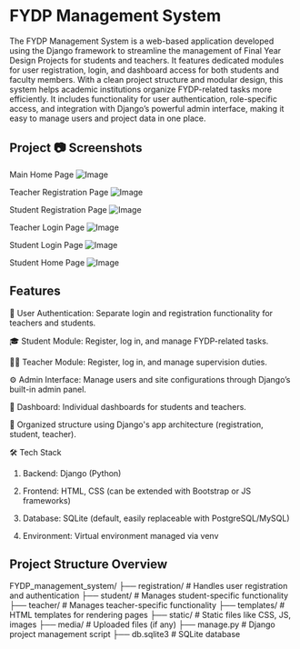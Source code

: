 # FYDP Management System
The FYDP Management System is a web-based application developed using the Django framework to streamline the management of Final Year Design Projects for students and teachers. It features dedicated modules for user registration, login, and dashboard access for both students and faculty members. With a clean project structure and modular design, this system helps academic institutions organize FYDP-related tasks more efficiently. It includes functionality for user authentication, role-specific access, and integration with Django’s powerful admin interface, making it easy to manage users and project data in one place.

## Project 📷 Screenshots
Main Home Page
![Image](https://github.com/user-attachments/assets/43786a52-2b88-47be-98b5-8c858bb467db)

Teacher Registration Page
![Image](https://github.com/user-attachments/assets/c1cf6188-c404-4ffe-b19b-fb430e5b8ea8)

Student Registration Page
![Image](https://github.com/user-attachments/assets/e1651914-9b60-4c52-854a-b88e3ddb26b1)

Teacher Login Page
![Image](https://github.com/user-attachments/assets/0e1dc5e9-5f34-4b53-b04d-d12f23e94e8a)

Student Login Page
![Image](https://github.com/user-attachments/assets/0a9abc13-d2f3-4589-8aa4-5dfc0fd1647f)

Student Home Page
![Image](https://github.com/user-attachments/assets/0246d8f2-a3ca-4556-bb47-afd5908940a2)


## Features
🔐 User Authentication: Separate login and registration functionality for teachers and students.

🎓 Student Module: Register, log in, and manage FYDP-related tasks.

👨‍🏫 Teacher Module: Register, log in, and manage supervision duties.

⚙️ Admin Interface: Manage users and site configurations through Django’s built-in admin panel.

🧭 Dashboard: Individual dashboards for students and teachers.

📁 Organized structure using Django's app architecture (registration, student, teacher).

🛠️ Tech Stack

1. Backend: Django (Python)

2. Frontend: HTML, CSS (can be extended with Bootstrap or JS frameworks)

3. Database: SQLite (default, easily replaceable with PostgreSQL/MySQL)

4. Environment: Virtual environment managed via venv

## Project Structure Overview

FYDP_management_system/
├── registration/         # Handles user registration and authentication
├── student/              # Manages student-specific functionality
├── teacher/              # Manages teacher-specific functionality
├── templates/            # HTML templates for rendering pages
├── static/               # Static files like CSS, JS, images
├── media/                # Uploaded files (if any)
├── manage.py             # Django project management script
├── db.sqlite3            # SQLite database
